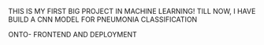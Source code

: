 THIS IS MY FIRST BIG PROJECT IN MACHINE LEARNING!
TILL NOW, I HAVE BUILD A CNN MODEL FOR PNEUMONIA CLASSIFICATION

ONTO- FRONTEND AND DEPLOYMENT
